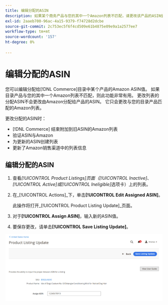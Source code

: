 ```yaml
---
title: 编辑分配的ASIN
description: 如果某个商务产品与您的其中一个Amazon列表不匹配，请更改该产品的ASIN值。
exl-id: 2aaeb700-96ac-4a15-9379-f74728d2dcbe
source-git-commit: 2c753ec5f6f4cd509e61b4875e09e9a1a2577ee7
workflow-type: tm+mt
source-wordcount: '157'
ht-degree: 0%

---
```


# 编辑分配的ASIN

您可以编辑分配给[!DNL Commerce]目录中某个产品的Amazon ASIN值。 如果目录产品与您的其中一个Amazon列表不匹配，则此功能非常有用。 更改列表的分配ASIN不会更改由Amazon分配给产品的ASIN。 它只会更改与您的目录产品匹配的Amazon列表。

更改分配的ASIN时：

- [!DNL Commerce] 结束附加到旧ASIN的Amazon列表
- 验证ASIN与Amazon
- 为更新的ASIN创建列表
- 更新了Amazon销售渠道中的列表信息

## 编辑分配的ASIN

1. 查看&#x200B;_[!UICONTROL Product Listings]_页面（_[!UICONTROL Inactive]_、_[!UICONTROL Active]_或_[!UICONTROL Ineligible]_&#x200B;选项卡）上的列表。

1. 在&#x200B;_[!UICONTROL Actions]_下，单击&#x200B;**[!UICONTROL Edit Assigned ASIN]**。

   此操作将打开&#x200B;_[!UICONTROL Product Listing Update]_页面。

1. 对于&#x200B;**[!UICONTROL Assign ASIN]**，输入新的ASIN值。

1. 要保存更改，请单击&#x200B;**[!UICONTROL Save Listing Update]**。

![编辑分配的ASIN](assets/amazon-assigned-asin-edit.png)
